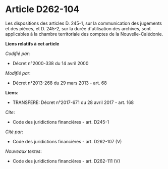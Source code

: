 # Article D262-104

Les dispositions des articles D. 245-1, sur la communication des jugements et des pièces, et D. 245-2, sur la durée
d'utilisation des archives, sont applicables à la chambre territoriale des comptes de la Nouvelle-Calédonie.

**Liens relatifs à cet article**

_Codifié par_:

  - Décret n°2000-338 du 14 avril 2000

_Modifié par_:

  - Décret n°2013-268 du 29 mars 2013 - art. 68

**Liens**:

  - TRANSFERE: Décret n°2017-671 du 28 avril 2017 - art. 168

_Cite_:

  - Code des juridictions financières - art. D245-1

_Cité par_:

  - Code des juridictions financières - art. D262-107 (V)

_Nouveaux textes_:

  - Code des juridictions financières - art. D262-111 (V)
